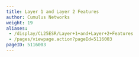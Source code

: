 ```yaml
---
title: Layer 1 and Layer 2 Features
author: Cumulus Networks
weight: 19
aliases:
 - /display/CL25ESR/Layer+1+and+Layer+2+Features
 - /pages/viewpage.action?pageId=5116003
pageID: 5116003
---
```


